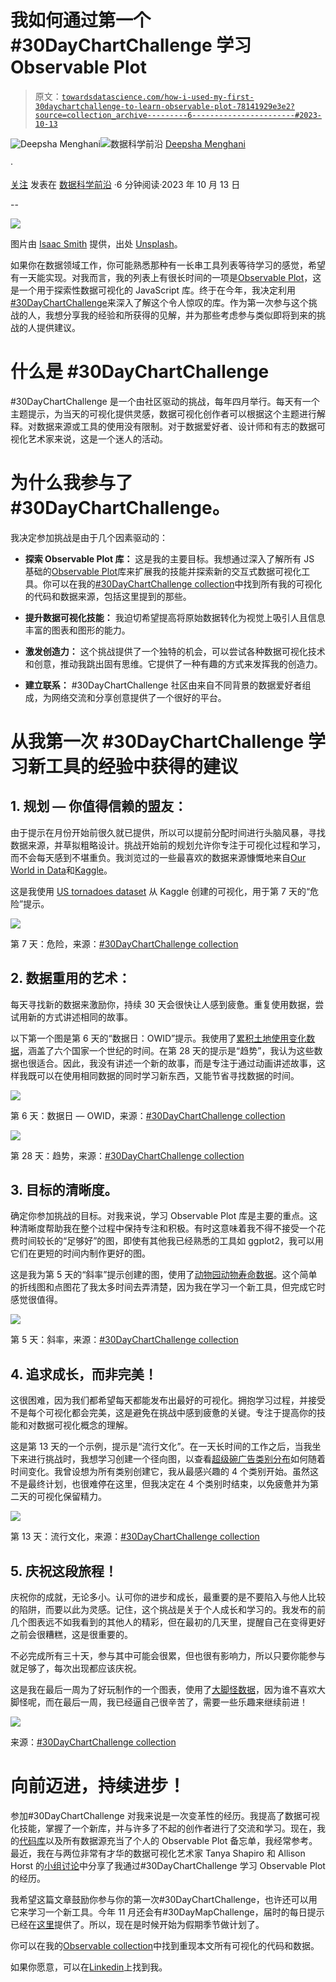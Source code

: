 # 我如何通过第一个 #30DayChartChallenge 学习 Observable Plot

> 原文：[`towardsdatascience.com/how-i-used-my-first-30daychartchallenge-to-learn-observable-plot-78141929e3e2?source=collection_archive---------6-----------------------#2023-10-13`](https://towardsdatascience.com/how-i-used-my-first-30daychartchallenge-to-learn-observable-plot-78141929e3e2?source=collection_archive---------6-----------------------#2023-10-13)

[](https://medium.com/@menghani.deepsha?source=post_page-----78141929e3e2--------------------------------)![Deepsha Menghani](https://medium.com/@menghani.deepsha?source=post_page-----78141929e3e2--------------------------------)[](https://towardsdatascience.com/?source=post_page-----78141929e3e2--------------------------------)![数据科学前沿](https://towardsdatascience.com/?source=post_page-----78141929e3e2--------------------------------) [Deepsha Menghani](https://medium.com/@menghani.deepsha?source=post_page-----78141929e3e2--------------------------------)

·

[关注](https://medium.com/m/signin?actionUrl=https%3A%2F%2Fmedium.com%2F_%2Fsubscribe%2Fuser%2Fb0c00845bcfa&operation=register&redirect=https%3A%2F%2Ftowardsdatascience.com%2Fhow-i-used-my-first-30daychartchallenge-to-learn-observable-plot-78141929e3e2&user=Deepsha+Menghani&userId=b0c00845bcfa&source=post_page-b0c00845bcfa----78141929e3e2---------------------post_header-----------) 发表在 [数据科学前沿](https://towardsdatascience.com/?source=post_page-----78141929e3e2--------------------------------) ·6 分钟阅读·2023 年 10 月 13 日[](https://medium.com/m/signin?actionUrl=https%3A%2F%2Fmedium.com%2F_%2Fvote%2Ftowards-data-science%2F78141929e3e2&operation=register&redirect=https%3A%2F%2Ftowardsdatascience.com%2Fhow-i-used-my-first-30daychartchallenge-to-learn-observable-plot-78141929e3e2&user=Deepsha+Menghani&userId=b0c00845bcfa&source=-----78141929e3e2---------------------clap_footer-----------)

--

[](https://medium.com/m/signin?actionUrl=https%3A%2F%2Fmedium.com%2F_%2Fbookmark%2Fp%2F78141929e3e2&operation=register&redirect=https%3A%2F%2Ftowardsdatascience.com%2Fhow-i-used-my-first-30daychartchallenge-to-learn-observable-plot-78141929e3e2&source=-----78141929e3e2---------------------bookmark_footer-----------)![](img/1633eb05d0bfe3a67a845e1b4f3f0d67.png)

图片由 [Isaac Smith](https://unsplash.com/@isaacmsmith?utm_content=creditCopyText&utm_medium=referral&utm_source=unsplash) 提供，出处 [Unsplash](https://unsplash.com/photos/6EnTPvPPL6I?utm_content=creditCopyText&utm_medium=referral&utm_source=unsplash)。

如果你在数据领域工作，你可能熟悉那种有一长串工具列表等待学习的感觉，希望有一天能实现。对我而言，我的列表上有很长时间的一项是[Observable Plot](https://observablehq.com/plot/)，这是一个用于探索性数据可视化的 JavaScript 库。终于在今年，我决定利用[#30DayChartChallenge](https://30daychartchallenge.org/about/)来深入了解这个令人惊叹的库。作为第一次参与这个挑战的人，我想分享我的经验和所获得的见解，并为那些考虑参与类似即将到来的挑战的人提供建议。

# 什么是 #30DayChartChallenge

#30DayChartChallenge 是一个由社区驱动的挑战，每年四月举行。每天有一个主题提示，为当天的可视化提供灵感，数据可视化创作者可以根据这个主题进行解释。对数据来源或工具的使用没有限制。对于数据爱好者、设计师和有志的数据可视化艺术家来说，这是一个迷人的活动。

# 为什么我参与了 #30DayChartChallenge。

我决定参加挑战是由于几个因素驱动的：

+   **探索 Observable Plot 库：** 这是我的主要目标。我想通过深入了解所有 JS 基础的[Observable Plot](https://observablehq.com/plot/)库来扩展我的技能并探索新的交互式数据可视化工具。你可以在我的[#30DayChartChallenge collection](https://observablehq.com/collection/@deepsha/30-day-chart-challenge)中找到所有我的可视化的代码和数据来源，包括这里提到的那些。

+   **提升数据可视化技能：** 我迫切希望提高将原始数据转化为视觉上吸引人且信息丰富的图表和图形的能力。

+   **激发创造力：** 这个挑战提供了一个独特的机会，可以尝试各种数据可视化技术和创意，推动我跳出固有思维。它提供了一种有趣的方式来发挥我的创造力。

+   **建立联系：** #30DayChartChallenge 社区由来自不同背景的数据爱好者组成，为网络交流和分享创意提供了一个很好的平台。

# 从我第一次 #30DayChartChallenge 学习新工具的经验中获得的建议

## 1\. 规划 — 你值得信赖的盟友：

由于提示在月份开始前很久就已提供，所以可以提前分配时间进行头脑风暴，寻找数据来源，并草拟粗略设计。挑战开始前的规划允许你专注于可视化过程和学习，而不会每天感到不堪重负。我浏览过的一些最喜欢的数据来源慷慨地来自[Our World in Data](https://ourworldindata.org/)和[Kaggle](https://www.kaggle.com/datasets/)。

这是我使用 [US tornadoes dataset](https://www.kaggle.com/datasets/michaelbryantds/tornadoes) 从 Kaggle 创建的可视化，用于第 7 天的“危险”提示。

![](img/330d0e7fbcca0e659888426b95431c23.png)

第 7 天：危险，来源：[#30DayChartChallenge collection](https://observablehq.com/collection/@deepsha/30-day-chart-challenge)

## 2\. 数据重用的艺术：

每天寻找新的数据来激励你，持续 30 天会很快让人感到疲惫。重复使用数据，尝试用新的方式讲述相同的故事。

以下第一个图是第 6 天的“数据日：OWID”提示。我使用了[累积土地使用变化数据](https://raw.githubusercontent.com/owid/co2-data/master/owid-co2-data.csv)，涵盖了六个国家一个世纪的时间。在第 28 天的提示是“趋势”，我认为这些数据也很适合。因此，我没有讲述一个新的故事，而是专注于通过动画讲述故事，这样我既可以在使用相同数据的同时学习新东西，又能节省寻找数据的时间。

![](img/a88aea2e1ae7c1f730070f4d63e952b3.png)

第 6 天：数据日 — OWID，来源：[#30DayChartChallenge collection](https://observablehq.com/collection/@deepsha/30-day-chart-challenge)

![](img/50ad5438fe85889b8f5054d57bed7d92.png)

第 28 天：趋势，来源：[#30DayChartChallenge collection](https://observablehq.com/collection/@deepsha/30-day-chart-challenge)

## 3\. 目标的清晰度。

确定你参加挑战的目标。对我来说，学习 Observable Plot 库是主要的重点。这种清晰度帮助我在整个过程中保持专注和积极。有时这意味着我不得不接受一个花费时间较长的“足够好”的图，即使有其他我已经熟悉的工具如 ggplot2，我可以用它们在更短的时间内制作更好的图。

这是我为第 5 天的“斜率”提示创建的图，使用了[动物园动物寿命数据](https://data.world/animals/zoo-animal-lifespans)。这个简单的折线图和点图花了我太多时间去弄清楚，因为我在学习一个新工具，但完成它时感觉很值得。

![](img/37f24d9992452e7b8aad4137aee7f46d.png)

第 5 天：斜率，来源：[#30DayChartChallenge collection](https://observablehq.com/collection/@deepsha/30-day-chart-challenge)

## 4\. 追求成长，而非完美！

这很困难，因为我们都希望每天都能发布出最好的可视化。拥抱学习过程，并接受不是每个可视化都会完美，这是避免在挑战中感到疲惫的关键。专注于提高你的技能和对数据可视化概念的理解。

这是第 13 天的一个示例，提示是“流行文化”。在一天长时间的工作之后，当我坐下来进行挑战时，我想学习创建一个径向图，以查看[超级碗广告类别分布](https://www.kaggle.com/datasets/ulrikthygepedersen/superbowl-ads)如何随着时间变化。我曾设想为所有类别创建它，我从最感兴趣的 4 个类别开始。虽然这不是最终计划，也很难停在这里，但我决定在 4 个类别时结束，以免疲惫并为第二天的可视化保留精力。

![](img/2dd81165ec937b9106630d6fddfef9cd.png)

第 13 天：流行文化，来源：[#30DayChartChallenge collection](https://observablehq.com/collection/@deepsha/30-day-chart-challenge)

## 5\. 庆祝这段旅程！

庆祝你的成就，无论多小。认可你的进步和成长，最重要的是不要陷入与他人比较的陷阱，而要以此为灵感。记住，这个挑战是关于个人成长和学习的。我发布的前几个图表远不如我看到的其他人的精彩，但在最初的几天里，提醒自己在变得更好之前会很糟糕，这是很重要的。

不必完成所有三十天，参与其中可能会很累，但也很有影响力，所以只要你能参与就足够了，每次出现都应该庆祝。

这是我在最后一周为了好玩制作的一个图表，使用了[大脚怪数据](https://data.world/timothyrenner/bfro-sightings-data)，因为谁不喜欢大脚怪呢，而在最后一周，我已经逼自己很辛苦了，需要一些乐趣来继续前进！

![](img/4f30afe47b27dad81dcafcca94f6ad8e.png)

来源：[#30DayChartChallenge collection](https://observablehq.com/collection/@deepsha/30-day-chart-challenge)

# 向前迈进，持续进步！

参加#30DayChartChallenge 对我来说是一次变革性的经历。我提高了数据可视化技能，掌握了一个新库，并与许多了不起的创作者进行了交流和学习。现在，我的[代码库](https://observablehq.com/collection/@deepsha/30-day-chart-challenge)以及所有数据源充当了个人的 Observable Plot 备忘单，我经常参考。最近，我在与两位非常有才华的数据可视化艺术家 Tanya Shapiro 和 Allison Horst 的[小组讨论](https://www.youtube.com/watch?v=Bn2-MLHtBJ8&t=14s)中分享了我通过#30DayChartChallenge 学习 Observable Plot 的经历。

我希望这篇文章鼓励你参与你的第一次#30DayChartChallenge，也许还可以用它来学习一个新工具。今年 11 月还会有#30DayMapChallenge，届时的每日提示已经在[这里](https://30daymapchallenge.com/)提供了。所以，现在是时候开始为假期季节做计划了。

你可以在我的[Observable collection](https://observablehq.com/collection/@deepsha/30-day-chart-challenge)中找到重现本文所有可视化的代码和数据。

如果你愿意，可以在[Linkedin](https://www.linkedin.com/in/deepshamenghani/)上找到我。
